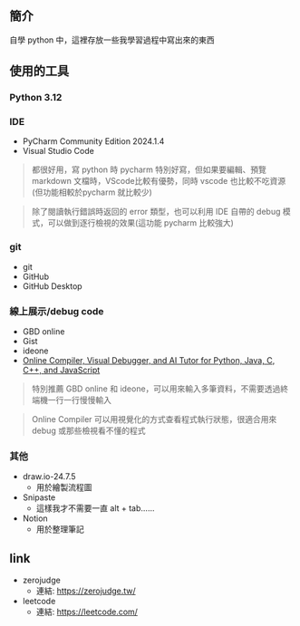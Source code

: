 ## 簡介
自學 python 中，這裡存放一些我學習過程中寫出來的東西

## 使用的工具

### Python 3.12

### IDE
- PyCharm Community Edition 2024.1.4
- Visual Studio Code
> 都很好用，寫 python 時 pycharm 特別好寫，但如果要編輯、預覽 markdown 文檔時，VScode比較有優勢，同時 vscode 也比較不吃資源(但功能相較於pycharm 就比較少)

> 除了閱讀執行錯誤時返回的 error 類型，也可以利用 IDE 自帶的 debug 模式，可以做到逐行檢視的效果(這功能 pycharm 比較強大)

### git
- git
- GitHub
- GitHub Desktop

### 線上展示/debug code
- GBD online
- Gist
- ideone
- [Online Compiler, Visual Debugger, and AI Tutor for Python, Java, C, C++, and JavaScript](https://pythontutor.com/)

> 特別推薦 GBD online 和 ideone，可以用來輸入多筆資料，不需要透過終端機一行一行慢慢輸入

> Online Compiler 可以用視覺化的方式查看程式執行狀態，很適合用來 debug 或那些檢視看不懂的程式

### 其他
- draw.io-24.7.5
    - 用於繪製流程圖
- Snipaste
    - 這樣我才不需要一直 alt + tab......
- Notion
    - 用於整理筆記

## link
- zerojudge
  - 連結: https://zerojudge.tw/
- leetcode
  - 連結: https://leetcode.com/
